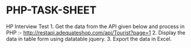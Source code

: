 # PHP-TASK-SHEET
HP Interview Test   1.  Get the data from the API given  below and process in PHP :-           http://restapi.adequateshop.com/api/Tourist?page=1  2. Display the data in table form  using datatable jquery.  3. Export the data in Excel.
